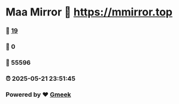 # Maa Mirror :link: https://mmirror.top 
### :page_facing_up: [19](https://mmirror.top/tag.html) 
### :speech_balloon: 0 
### :hibiscus: 55596 
### :alarm_clock: 2025-05-21 23:51:45 
### Powered by :heart: [Gmeek](https://github.com/Meekdai/Gmeek)
